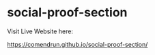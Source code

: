 # social-proof-section

Visit Live Website here:

https://comendrun.github.io/social-proof-section/
